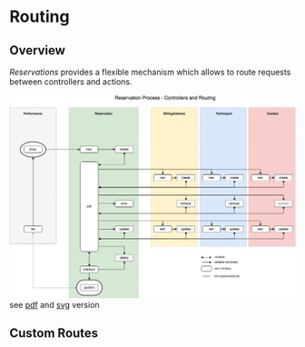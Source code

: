 Routing
=======

## Overview
_Reservations_ provides a flexible mechanism which allows to route requests between controllers and actions.

![Default routing](./Images/Reservation-Flow.png)
see [pdf](Reservation-Flow.pdf) and [svg](./Images/Reservation-Flow.svg) version

## Custom Routes
